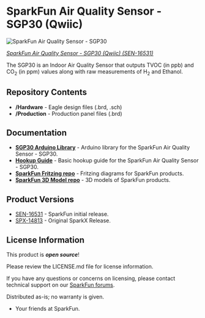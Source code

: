 SparkFun Air Quality Sensor - SGP30 (Qwiic)
========================================

![SparkFun Air Quality Sensor - SGP30](https://cdn.sparkfun.com/assets/parts/1/5/4/0/9/16531-SparkFun_Air_Quality_Sensor_-_SGP30__Qwiic_-05.jpg)

[*SparkFun Air Quality Sensor - SGP30 (Qwiic) (SEN-16531)*](https://www.sparkfun.com/products/16531)

The SGP30 is an Indoor Air Quality Sensor that outputs TVOC (in ppb) and CO<sub>2</sub> (in ppm) values along with raw measurements of H<sub>2</sub> and Ethanol.

Repository Contents
-------------------


* **/Hardware** - Eagle design files (.brd, .sch)
* **/Production** - Production panel files (.brd)

Documentation
--------------
* **[SGP30 Arduino Library](https://github.com/sparkfun/SparkFun_SGP30_Arduino_Library)** - Arduino library for the SparkFun Air Quality Sensor - SGP30.
* **[Hookup Guide](https://learn.sparkfun.com/tutorials/sparkfun-air-quality-sensor---sgp30-qwiic-hookup-guide)** - Basic hookup guide for the SparkFun Air Quality Sensor - SGP30. 
* **[SparkFun Fritzing repo](https://github.com/sparkfun/Fritzing_Parts)** - Fritzing diagrams for SparkFun products.
* **[SparkFun 3D Model repo](https://github.com/sparkfun/3D_Models)** - 3D models of SparkFun products.

Product Versions
----------------
* [SEN-16531](https://www.sparkfun.com/products/16531) - SparkFun initial release.
* [SPX-14813](https://www.sparkfun.com/products/14813) - Original SparkX Release.

License Information
-------------------

This product is _**open source**_! 

Please review the LICENSE.md file for license information. 

If you have any questions or concerns on licensing, please contact technical support on our [SparkFun forums](https://forum.sparkfun.com/viewforum.php?f=152).

Distributed as-is; no warranty is given.

- Your friends at SparkFun.
